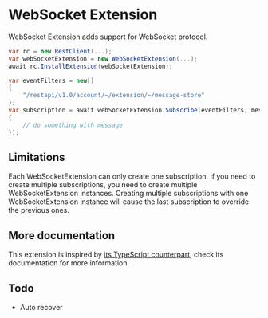 # WebSocket Extension

WebSocket Extension adds support for WebSocket protocol.

```cs
var rc = new RestClient(...);
var webSocketExtension = new WebSocketExtension(...);
await rc.InstallExtension(webSocketExtension);

var eventFilters = new[]
{
    "/restapi/v1.0/account/~/extension/~/message-store"
};
var subscription = await webSocketExtension.Subscribe(eventFilters, message =>
{
    // do something with message
});
```

## Limitations

Each WebSocketExtension can only create one subscription.
If you need to create multiple subscriptions, you need to create multiple WebSocketExtension instances.
Creating multiple subscriptions with one WebSocketExtension instance will cause the last subscription to override the previous ones.

## More documentation

This extension is inspired by [its TypeScript counterpart](https://github.com/ringcentral/ringcentral-extensible/tree/master/packages/extensions/ws), check its documentation for more information.

## Todo

- Auto recover
